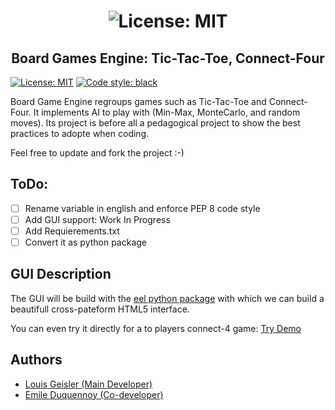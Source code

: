 <h1 align="center"><img alt="License: MIT" src="https://upload.wikimedia.org/wikipedia/commons/3/32/Tic_tac_toe.svg"></h1>

<h2 align="center">Board Games Engine: Tic-Tac-Toe, Connect-Four</h2>

<p>
    <a href="https://github.com/louisgeisler/Board_Games_Engine_TicTacToe_and_ConnectFour2/blob/main/LICENSE.md"><img alt="License: MIT" src="https://black.readthedocs.io/en/stable/_static/license.svg"></a>
    <a href="https://github.com/psf/black"><img alt="Code style: black" src="https://img.shields.io/badge/code%20style-black-000000.svg"></a>
</p>

Board Game Engine regroups games such as Tic-Tac-Toe and Connect-Four.
It implements AI to play with (Min-Max, MonteCarlo, and random moves).
Its project is before all a pedagogical project to show the best practices to adopte when coding.

Feel free to update and fork the project :-)

## ToDo:

- [ ] Rename variable in english and enforce PEP 8 code style
- [ ] Add GUI support: Work In Progress
- [ ] Add Requierements.txt
- [ ] Convert it as python package

## GUI Description

The GUI will be build with the [eel python package](https://github.com/ChrisKnott/Eel) with which we can build a beautifull cross-pateform HTML5 interface.

You can even try it directly for a to players connect-4 game: [Try Demo](https://louisgeisler.github.io/Board_Games_Engine_TicTacToe_and_ConnectFour/)

## Authors

 - [Louis Geisler (Main Developer)](https://github.com/louisgeisler)
 - [Emile Duquennoy (Co-developer)](https://github.com/EmileDqy)
